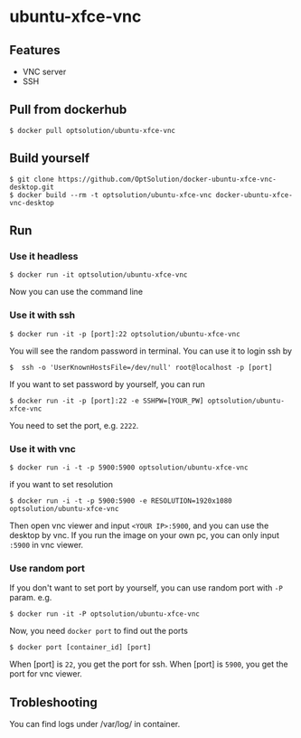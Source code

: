 ubuntu-xfce-vnc
=========================
## Features
- VNC server
- SSH

## Pull from dockerhub

```
$ docker pull optsolution/ubuntu-xfce-vnc
```

## Build yourself

```
$ git clone https://github.com/OptSolution/docker-ubuntu-xfce-vnc-desktop.git
$ docker build --rm -t optsolution/ubuntu-xfce-vnc docker-ubuntu-xfce-vnc-desktop
```

## Run

### Use it headless
```
$ docker run -it optsolution/ubuntu-xfce-vnc
```
Now you can use the command line

### Use it with ssh
```
$ docker run -it -p [port]:22 optsolution/ubuntu-xfce-vnc
```
You will see the random password in terminal. You can use it to login ssh by
```
$  ssh -o 'UserKnownHostsFile=/dev/null' root@localhost -p [port]
```
If you want to set password by yourself, you can run 
```
$ docker run -it -p [port]:22 -e SSHPW=[YOUR_PW] optsolution/ubuntu-xfce-vnc
```

You need to set the port, e.g. `2222`. 

### Use it with vnc
```
$ docker run -i -t -p 5900:5900 optsolution/ubuntu-xfce-vnc
```
if you want to set resolution
```
$ docker run -i -t -p 5900:5900 -e RESOLUTION=1920x1080 optsolution/ubuntu-xfce-vnc
```

Then open vnc viewer and input `<YOUR IP>:5900`, and you can use the desktop by vnc. If you run the image on your own pc, you can only input `:5900` in vnc viewer.

### Use random port
If you don't want to set port by yourself, you can use random port with `-P` param. e.g.
```
$ docker run -it -P optsolution/ubuntu-xfce-vnc
```
Now, you need `docker port` to find out the ports
```
$ docker port [container_id] [port]
```
When [port] is `22`, you get the port for ssh. When [port] is `5900`, you get the port for vnc viewer.

## Trobleshooting
You can find logs under /var/log/ in container.

